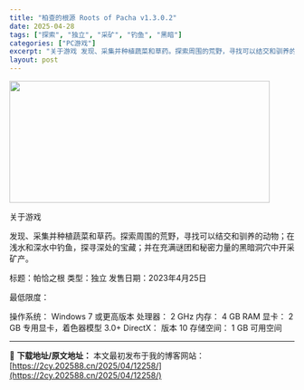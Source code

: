```yaml
---
title: "柏查的根源 Roots of Pacha v1.3.0.2"
date: 2025-04-28
tags: ["探索", "独立", "采矿", "钓鱼", "黑暗"]
categories: ["PC游戏"]
excerpt: "关于游戏 发现、采集并种植蔬菜和草药。探索周围的荒野，寻找可以结交和驯养的动物；在浅水和深水中钓鱼，探寻深处的宝藏；并在充满谜团和秘密力量的黑暗洞穴中开采矿产。 标题：帕恰之根 类型：独立 发售日期：2023年4月25日 最低限度： 操作系统： Windows 7 或更高版本 处理器： 2 GHz &hellip;"
layout: post
---
```


<img class="aligncenter size-full wp-image-12255" src="https://2cy.202588.cn/wp-content/uploads/2025/04/2025042803300030.webp" alt="" width="460" height="215" />

关于游戏

发现、采集并种植蔬菜和草药。探索周围的荒野，寻找可以结交和驯养的动物；在浅水和深水中钓鱼，探寻深处的宝藏；并在充满谜团和秘密力量的黑暗洞穴中开采矿产。

标题：帕恰之根
类型：独立
发售日期：2023年4月25日

最低限度：

操作系统： Windows 7 或更高版本
处理器： 2 GHz
内存： 4 GB RAM
显卡： 2 GB 专用显卡，着色器模型 3.0+
DirectX： 版本 10
存储空间： 1 GB 可用空间

---
📖 **下载地址/原文地址：** 本文最初发布于我的博客网站：[https://2cy.202588.cn/2025/04/12258/](https://2cy.202588.cn/2025/04/12258/)

